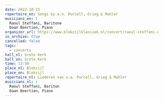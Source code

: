 ```yaml
---
date: 2022-10-23
repertoire_en: Songs by a.o. Purcell, Grieg & Mahler
musicians_en: |
  Raoul Steffani, Baritone
  Daan Boertien, Piano
organizer_url: https://www.blokzijlklassiek.nl/concert/raoul-steffani-en-daan-boertien/
in_archive: true
cancelled: false
tags:
  - concerts
hall_nl: Grote Kerk
hall_en: Grote Kerk
time: 13:30
place_nl: Blokzijl
place_en: Blokzijl
repertoire_nl: Liederen van o.a. Purcell, Grieg & Mahler
musicians_nl: |
  Raoul Steffani, Bariton
  Daan Boertien, Piano
---
```

